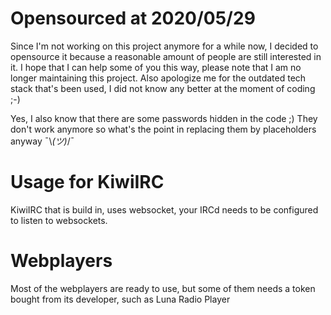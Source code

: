 # Opensourced at 2020/05/29

Since I'm not working on this project anymore for a while now, I decided to opensource it because a reasonable amount of people are still interested in it. I hope that I can help some of you this way, please note that I am no longer maintaining this project. Also apologize me for the outdated tech stack that's been used, I did not know any better at the moment of coding ;-)

Yes, I also know that there are some passwords hidden in the code ;) They don't work anymore so what's the point in replacing them by placeholders anyway ¯\\_(ツ)_/¯

# Usage for KiwiIRC

KiwiIRC that is build in, uses websocket, your IRCd needs to be configured to listen to websockets.

# Webplayers

Most of the webplayers are ready to use, but some of them needs a token bought from its developer, such as Luna Radio Player
